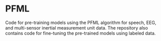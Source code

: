 # PFML
Code for pre-training models using the PFML algorithm for speech, EEG, and multi-sensor inertial measurement unit data. The repository also contains code for fine-tuning the pre-trained models using labeled data.
